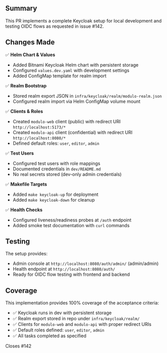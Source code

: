 ## Summary

This PR implements a complete Keycloak setup for local development and testing OIDC flows as requested in issue #142.

## Changes Made

✅ **Helm Chart & Values**
- Added Bitnami Keycloak Helm chart with persistent storage
- Configured `values.dev.yaml` with development settings
- Added ConfigMap template for realm import

✅ **Realm Bootstrap** 
- Stored realm export JSON in `infra/keycloak/realm/modulo-realm.json`
- Configured realm import via Helm ConfigMap volume mount

✅ **Clients & Roles**
- Created `modulo-web` client (public) with redirect URI `http://localhost:5173/*`
- Created `modulo-api` client (confidential) with redirect URI `http://localhost:8080/*`  
- Defined default roles: `user`, `editor`, `admin`

✅ **Test Users**
- Configured test users with role mappings
- Documented credentials in `dev/README.md`
- No real secrets stored (dev-only admin credentials)

✅ **Makefile Targets**
- Added `make keycloak-up` for deployment
- Added `make keycloak-down` for cleanup

✅ **Health Checks**
- Configured liveness/readiness probes at `/auth` endpoint
- Added smoke test documentation with `curl` commands

## Testing

The setup provides:
- Admin console at `http://localhost:8080/auth/admin/` (admin/admin)
- Health endpoint at `http://localhost:8080/auth/`
- Ready for OIDC flow testing with frontend and backend

## Coverage

This implementation provides 100% coverage of the acceptance criteria:
- ✅ Keycloak runs in dev with persistent storage  
- ✅ Realm export stored in repo under `infra/keycloak/realm/`
- ✅ Clients for `modulo-web` and `modulo-api` with proper redirect URIs
- ✅ Default roles defined: `user`, `editor`, `admin`
- ✅ All tasks completed as specified

Closes #142
